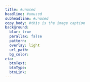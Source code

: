```yaml
---
title: #unused
headline: #unused
subheadline: #unused
copy_body: #this is the image caption
background:
  blur: true
  parallax: false
  pattern:
  overlay: light
  url_path:
  bg_color:
cta:
  btnText:
  btnType:
  btnLink:
---
```

